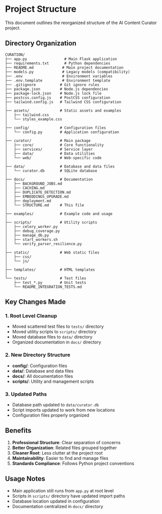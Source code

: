 # Project Structure

This document outlines the reorganized structure of the AI Content Curator project.

## Directory Organization

```
CURATION/
├── app.py                 # Main Flask application
├── requirements.txt       # Python dependencies
├── README.md             # Main project documentation
├── models.py             # Legacy models (compatibility)
├── .env                  # Environment variables
├── .env.template         # Environment template
├── .gitignore           # Git ignore rules
├── package.json         # Node.js dependencies
├── package-lock.json    # Node.js lock file
├── postcss.config.js    # PostCSS configuration
├── tailwind.config.js   # Tailwind CSS configuration
│
├── assets/              # Static assets and examples
│   ├── tailwind.css
│   └── styles_example.css
│
├── config/              # Configuration files
│   └── config.py        # Application configuration
│
├── curator/             # Main package
│   ├── core/            # Core functionality
│   ├── services/        # Service layer
│   ├── data/            # Data utilities
│   └── web/             # Web-specific code
│
├── data/                # Database and data files
│   └── curator.db       # SQLite database
│
├── docs/                # Documentation
│   ├── BACKGROUND_JOBS.md
│   ├── CACHING.md
│   ├── DUPLICATE_DETECTION.md
│   ├── EMBEDDINGS_UPGRADE.md
│   ├── deployment.md
│   └── STRUCTURE.md     # This file
│
├── examples/            # Example code and usage
│
├── scripts/             # Utility scripts
│   ├── celery_worker.py
│   ├── debug_coverage.py
│   ├── manage_db.py
│   ├── start_workers.sh
│   └── verify_parser_resilience.py
│
├── static/              # Web static files
│   ├── css/
│   └── js/
│
├── templates/           # HTML templates
│
└── tests/               # Test files
    ├── test_*.py        # Unit tests
    └── README_INTEGRATION_TESTS.md
```

## Key Changes Made

### 1. Root Level Cleanup
- Moved scattered test files to `tests/` directory
- Moved utility scripts to `scripts/` directory
- Moved database files to `data/` directory
- Organized documentation in `docs/` directory

### 2. New Directory Structure
- **config/**: Configuration files
- **data/**: Database and data files
- **docs/**: All documentation files
- **scripts/**: Utility and management scripts

### 3. Updated Paths
- Database path updated to `data/curator.db`
- Script imports updated to work from new locations
- Configuration files properly organized

## Benefits

1. **Professional Structure**: Clear separation of concerns
2. **Better Organization**: Related files grouped together
3. **Cleaner Root**: Less clutter at the project root
4. **Maintainability**: Easier to find and manage files
5. **Standards Compliance**: Follows Python project conventions

## Usage Notes

- Main application still runs from `app.py` at root level
- Scripts in `scripts/` directory have updated import paths
- Database location updated in configuration
- Documentation centralized in `docs/` directory
